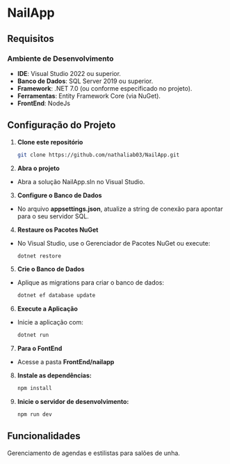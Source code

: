 # NailApp

## Requisitos

### Ambiente de Desenvolvimento
- **IDE**: Visual Studio 2022 ou superior.
- **Banco de Dados**: SQL Server 2019 ou superior.
- **Framework**: .NET 7.0 (ou conforme especificado no projeto).
- **Ferramentas**: Entity Framework Core (via NuGet).
- **FrontEnd**: NodeJs

## Configuração do Projeto

1. **Clone este repositório**
   ```bash
   git clone https://github.com/nathaliab03/NailApp.git
2. **Abra o projeto**
- Abra a solução NailApp.sln no Visual Studio.
3. **Configure o Banco de Dados**
- No arquivo **appsettings.json**, atualize a string de conexão para apontar para o seu servidor SQL.
4. **Restaure os Pacotes NuGet**
- No Visual Studio, use o Gerenciador de Pacotes NuGet ou execute:
  ```bash
  dotnet restore
5. **Crie o Banco de Dados**
- Aplique as migrations para criar o banco de dados:
  ```bash
  dotnet ef database update
6. **Execute a Aplicação**
- Inicie a aplicação com:
   ```bash
  dotnet run
7. **Para o FontEnd**
- Acesse a pasta **FrontEnd/nailapp**
8. **Instale as dependências:**
   ```bash
   npm install
9. **Inicie o servidor de desenvolvimento:**
    ```bash
    npm run dev
## Funcionalidades
Gerenciamento de agendas e estilistas para salões de unha.
